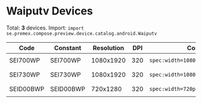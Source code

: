 # Waiputv Devices

Total: **3** devices. Import: `import se.premex.compose.preview.device.catalog.android.Waiputv`

| Code | Constant | Resolution | DPI | Compose Spec | Preview Usage |
|------|----------|------------|-----|-------------|---------------|
| SEI700WP | SEI700WP | 1080x1920 | 320 | `spec:width=1080px,height=1920px,dpi=320` | `@Preview(device = Waiputv.SEI700WP)` |
| SEI730WP | SEI730WP | 1080x1920 | 320 | `spec:width=1080px,height=1920px,dpi=320` | `@Preview(device = Waiputv.SEI730WP)` |
| SEID00BWP | SEID00BWP | 720x1280 | 320 | `spec:width=720px,height=1280px,dpi=320` | `@Preview(device = Waiputv.SEID00BWP)` |

<!-- Generated automatically. Do not edit manually. -->
